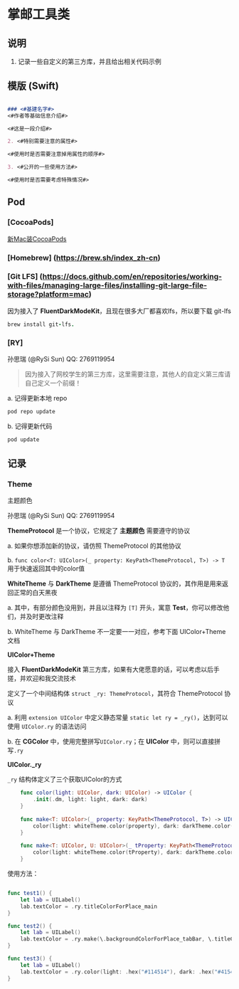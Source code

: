 # 掌邮工具类

## 说明

1. 记录一些自定义的第三方库，并且给出相关代码示例

## 模版 (Swift)

```Markdown

### <#基建名字#>
<#作者等基础信息介绍#>

<#这是一段介绍#>

2. <#特别需要注意的属性#>

<#使用时是否需要注意掉用属性的顺序#>

3. <#公开的一些使用方法#>

<#使用时是否需要考虑特殊情况#>

```

## Pod

### [CocoaPods]

[新Mac装CocoaPods](https://juejin.cn/post/7249584657599938597)



### [Homebrew] (https://brew.sh/index_zh-cn)



### [Git LFS] (https://docs.github.com/en/repositories/working-with-files/managing-large-files/installing-git-large-file-storage?platform=mac)

因为接入了 **FluentDarkModeKit**，且现在很多大厂都喜欢lfs，所以要下载 git-lfs

```ruby
brew install git-lfs.
```



### [RY] 

孙思瑞 (@RySi Sun) QQ: 2769119954

> 因为接入了网校学生的第三方库，这里需要注意，其他人的自定义第三库请自己定义一个前缀！

a. 记得更新本地 repo

```ruby
pod repo update
```

b. 记得更新代码

```ruby
pod update
```



## 记录

### Theme

主题颜色

孙思瑞 (@RySi Sun) QQ: 2769119954

**ThemeProtocol** 是一个协议，它规定了 **主题颜色** 需要遵守的协议

a. 如果你想添加新的协议，请仿照 ThemeProtocol 的其他协议

b. `func color<T: UIColor>(_ property: KeyPath<ThemeProtocol, T>) -> T` 用于快速返回其中的color值



**WhiteTheme** 与 **DarkTheme** 是遵循 ThemeProtocol 协议的，其作用是用来返回正常的白天黑夜

a. 其中，有部分颜色没用到，并且以注释为 `[T]` 开头，寓意 **Test**，你可以修改他们，并及时更改注释

b. WhiteTheme 与 DarkTheme 不一定要一一对应，参考下面 UIColor+Theme 文档



**UIColor+Theme**

接入 **FluentDarkModeKit** 第三方库，如果有大佬愿意的话，可以考虑以后手搓，并欢迎和我交流技术

定义了一个中间结构体 `struct _ry: ThemeProtocol`，其符合 ThemeProtocol 协议

a. 利用 `extension UIColor` 中定义静态常量 `static let ry = _ry()`，达到可以使用 `UIColor.ry` 的语法访问

b. 在 **CGColor** 中，使用完整拼写`UIColor.ry`；在 **UIColor** 中，则可以直接拼写`.ry`



**UIColor._ry**

`_ry` 结构体定义了三个获取UIColor的方式

```Swift
    func color(light: UIColor, dark: UIColor) -> UIColor {
        .init(.dm, light: light, dark: dark)
    }
    
    func make<T: UIColor>(_ property: KeyPath<ThemeProtocol, T>) -> UIColor {
        color(light: whiteTheme.color(property), dark: darkTheme.color(property))
    }
    
    func make<T: UIColor, U: UIColor>(_ tProperty: KeyPath<ThemeProtocol, T>, _ uProperty: KeyPath<ThemeProtocol, U>) -> UIColor {
        color(light: whiteTheme.color(tProperty), dark: darkTheme.color(uProperty))
    }
```

使用方法：

```Swift

func test1() {
    let lab = UILabel()
    lab.textColor = .ry.titleColorForPlace_main
}

func test2() {
    let lab = UILabel()
    lab.textColor = .ry.make(\.backgroundColorForPlace_tabBar, \.titleColorForPlace_main)
}

func test3() {
    let lab = UILabel()
    lab.textColor = .ry.color(light: .hex("#114514"), dark: .hex("#415411"))
}

```
